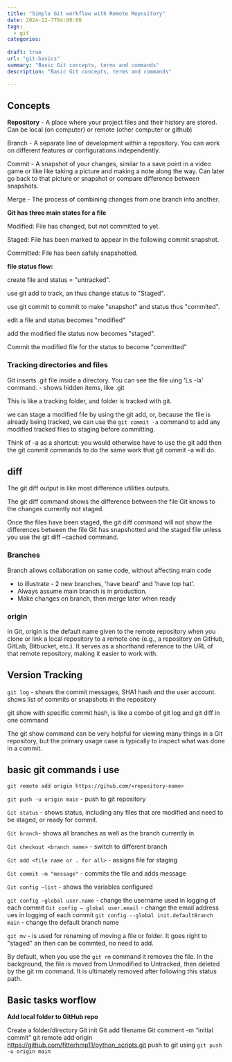 ```yaml
---
title: "Simple Git workflow with Remote Repository"
date: 2024-12-7T04:00:00
tags:
  - git
categories: 
 
draft: true
url: "git-basics"
summary: "Basic Git concepts, terms and commands"
description: "Basic Git concepts, terms and commands"

---
```


## Concepts


**Repository** - A place where your project files and their history are stored.  Can be local (on computer) or remote (other computer or github)

Branch - A separate line of development within a repository. You can work on different features or configurations independently.

Commit - A snapshot of your changes, similar to a save point in a video game or like like taking a picture and making a note along the way.  Can later go back to that picture or snapshot or compare difference between snapshots.

Merge - The process of combining changes from one branch into another.



**Git has three main states for a file**

Modified: File has changed, but not committed to yet.

Staged: File has been marked to appear in the following commit snapshot.

Committed: File has been safely snapshotted.

**file status flow:**

create file and status = "untracked".

use git add to track, an thus change status to "Staged".

use git commit to commit to make "snapshot" and status thus "commited".

edit a file  and status becomes "modified"

add the modified file status now becomes "staged".

Commit the modified file for the status to become "committed"



### Tracking directories and files
Git inserts .git file inside a directory.
You can see the file uing 'Ls -la' command. - shows hidden items, like .git

This is like a tracking folder, and folder is tracked with git.

we can stage a modified file by using the git add, or, because the file is already being tracked, we can use the `git commit -a`  command to add any modified tracked files to staging before committing. 

Think of -a as a shortcut: you would otherwise have to use the git add then the git commit commands to do the same work that git commit -a will do.


## diff

The git diff output is like most difference utilities outputs.

The git diff command shows the difference between the file Git knows to the changes currently not staged. 

Once the files have been staged, the git diff command will not show the differences between the file Git has snapshotted and the staged file unless you use the git diff –cached command.



### Branches

Branch allows collaboration on same code, without affecting main code
- to illustrate - 2 new branches, 'have beard' and 'have top hat'.
- Always assume main branch is in production.
- Make changes on branch, then merge later when ready


### origin

In Git, origin is the default name given to the remote repository when you clone or link a local repository to a remote one (e.g., a repository on GitHub, GitLab, Bitbucket, etc.). 
It serves as a shorthand reference to the URL of that remote repository, making it easier to work with.

## Version Tracking


`git log` - shows the commit messages, SHA1 hash and the user account.  shows list of commits or snapshots in the repository


git show with specific commit hash, is like a combo of git log and git diff in one command

The git show command can be very helpful for viewing many things in a Git repository, but the primary usage case is typically to inspect what was done in a commit.




## basic git commands i use

`git remote add origin https://gihub.com/<repository-name>`

`git push -u origin main` - 
push to git repository


`Git status` - shows status, including any files that are modified and need to be staged, or ready for commit.

`Git branch`- shows all branches as well as the branch currently in


`Git checkout <branch name>` - switch to different branch

`Git add <file name or . for all>` - assigns file for staging

`Git commit -m "message"` - commits the file and adds message

`Git config —list` - shows the variables configured

`git config —global user.name` - change the username used in logging of each commit
`Git config — global user.email` - change the email address ues in logging of each commit
`git config --global init.defaultBranch main` - change the default branch name

`git mv` - is used for renaming of moving a file or folder.  It goes right to "staged" an then can be commted, no need to add.

By default, when you use the `git rm` command it removes the file. In the background, the file is moved from Unmodified to Untracked, then deleted by the git rm command. It is ultimately removed after following this status path.


## Basic tasks worflow

**Add local folder to GitHub repo**

Create a folder/directory
Git init
Git add filename
Git comment -m “initial commit”
git remote add origin https://github.com/fitterhmp11/python_scripts.git
push to git using `git push -u origin main`


